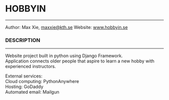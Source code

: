 # HOBBYIN
---------------
Author: Max Xie, maxxie@kth.se
Website: www.hobbyin.se

### DESCRIPTION
---------------
Website project built in python using Django Framework.  
Application connects older people that aspire to learn a new hobby with experienced instructors.  

External services:  
  Cloud computing: PythonAnywhere  
  Hosting: GoDaddy  
  Automated email: Mailgun  

